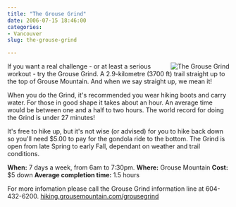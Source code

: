 ```yaml
---
title: "The Grouse Grind"
date: 2006-07-15 18:46:00
categories:
- Vancouver
slug: the-grouse-grind

---
```


<img src="/public/uploads/2006/07/grouse-grind.gif" id="image39" alt="The Grouse Grind" align="right" />

If you want a real challenge - or at least a serious workout - try the Grouse Grind. A 2.9-kilometre (3700 ft) trail straight up to the top of Grouse Mountain. And when we say straight up, we mean it!

When you do the Grind, it's recommended you wear hiking boots and carry water. For those in good shape it takes about an hour. An average time would be between one and a half to two hours. The world record for doing the Grind is under 27 minutes!

It's free to hike up, but it's not wise (or advised) for you to hike back down so you'll need $5.00 to pay for the gondola ride to the bottom. The Grind is open from late Spring to early Fall, dependant on weather and trail conditions.

<strong>When:</strong> 7 days a week, from 6am to 7:30pm.
<strong>Where:</strong> Grouse Mountain
<strong>Cost:</strong> $5 down
<strong>Average completion time:</strong> 1.5 hours

For more infomation please call
the Grouse Grind information line at 604-432-6200.
<a href="http://hiking.grousemountain.com/grousegrind">hiking.grousemountain.com/grousegrind</a>
